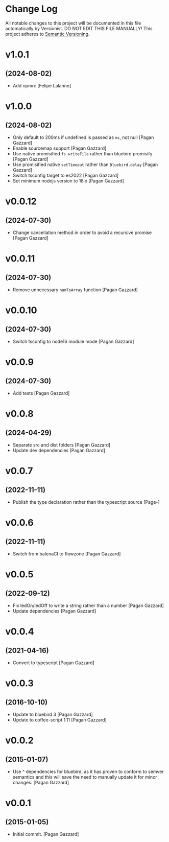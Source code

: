 # Change Log

All notable changes to this project will be documented in this file
automatically by Versionist. DO NOT EDIT THIS FILE MANUALLY!
This project adheres to [Semantic Versioning](http://semver.org/).

# v1.0.1
## (2024-08-02)

* Add npmrc [Felipe Lalanne]

# v1.0.0
## (2024-08-02)

* Only default to 200ms if undefined is passed as `ms`, not null [Pagan Gazzard]
* Enable sourcemap support [Pagan Gazzard]
* Use native promisified `fs.writeFile` rather than bluebird promisify [Pagan Gazzard]
* Use promisified native `setTimeout` rather than `Bluebird.delay` [Pagan Gazzard]
* Switch tsconfig target to es2022 [Pagan Gazzard]
* Set minimum nodejs version to 18.x [Pagan Gazzard]

# v0.0.12
## (2024-07-30)

* Change cancellation method in order to avoid a recursive promise [Pagan Gazzard]

# v0.0.11
## (2024-07-30)

* Remove unnecessary `numToArray` function [Pagan Gazzard]

# v0.0.10
## (2024-07-30)

* Switch tsconfig to node16 module mode [Pagan Gazzard]

# v0.0.9
## (2024-07-30)

* Add tests [Pagan Gazzard]

# v0.0.8
## (2024-04-29)

* Separate src and dist folders [Pagan Gazzard]
* Update dev dependencies [Pagan Gazzard]

# v0.0.7
## (2022-11-11)

* Publish the type declaration rather than the typescript source [Page-]

# v0.0.6
## (2022-11-11)

* Switch from balenaCI to flowzone [Pagan Gazzard]

# v0.0.5
## (2022-09-12)

* Fix ledOn/ledOff to write a string rather than a number [Pagan Gazzard]
* Update dependencies [Pagan Gazzard]

# v0.0.4
## (2021-04-16)

* Convert to typescript [Pagan Gazzard]

# v0.0.3
## (2016-10-10)

* Update to bluebird 3 [Pagan Gazzard]
* Update to coffee-script 1.11 [Pagan Gazzard]

# v0.0.2
## (2015-01-07)

* Use ^ dependencies for bluebird, as it has proven to conform to semver semantics and this will save the need to manually update it for minor changes. [Pagan Gazzard]

# v0.0.1
## (2015-01-05)

* Initial commit. [Pagan Gazzard]
